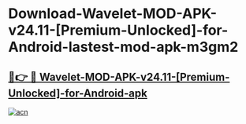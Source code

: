 # Download-Wavelet-MOD-APK-v24.11-[Premium-Unlocked]-for-Android-lastest-mod-apk-m3gm2

<h2><a href="https://apkcomod.com?title=Wavelet-MOD-APK-v24.11-[Premium-Unlocked]-for-Android">🔗👉 🔴 Wavelet-MOD-APK-v24.11-[Premium-Unlocked]-for-Android-apk </a></h2>

[![acn](https://github.com/user-attachments/assets/0f9c940e-d8b0-45ae-aac7-cd30a18b3e1c)](https://apkcomod.com?title=Wavelet-MOD-APK-v24.11-[Premium-Unlocked]-for-Android)
